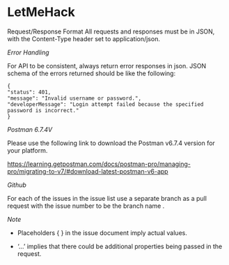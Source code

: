 # LetMeHack

Request/Response Format
All requests and responses must be in JSON, with the Content-Type header set to application/json.

_Error Handling_

For API to be consistent, always return error responses in json. JSON schema of the errors returned should be like the following:
```
{
"status": 401,
"message": "Invalid username or password.",
"developerMessage": "Login attempt failed because the specified password is incorrect."
}
```
_Postman 6.7.4V_

Please use the following link to download the Postman v6.7.4  version for your platform.

https://learning.getpostman.com/docs/postman-pro/managing-pro/migrating-to-v7/#download-latest-postman-v6-app

_Github_

For each of the issues in the issue  list use a separate branch as a pull request with the issue number to be the branch name .

_Note_

- Placeholders { } in the issue document  imply actual values.

- ‘…’ implies that there could be additional properties being passed in the request.




